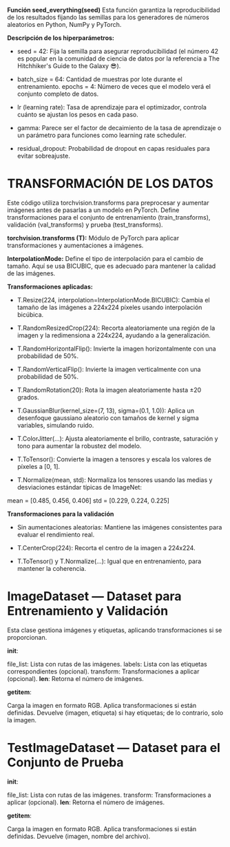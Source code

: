 


**Función seed_everything(seed)**
Esta función garantiza la reproducibilidad de los resultados fijando las semillas para los generadores de números aleatorios en Python, NumPy y PyTorch.

**Descripción de los hiperparámetros:**

* seed = 42: Fija la semilla para asegurar reproducibilidad (el número 42 es popular en la comunidad de ciencia de datos por la referencia a The Hitchhiker's Guide to the Galaxy 😎).
* batch_size = 64: Cantidad de muestras por lote durante el entrenamiento.
epochs = 4: Número de veces que el modelo verá el conjunto completo de datos.

* lr (learning rate): Tasa de aprendizaje para el optimizador, controla cuánto se ajustan los pesos en cada paso.

* gamma: Parece ser el factor de decaimiento de la tasa de aprendizaje o un parámetro para funciones como learning rate scheduler.

* residual_dropout: Probabilidad de dropout en capas residuales para evitar sobreajuste.




# TRANSFORMACIÓN DE LOS DATOS 
Este código utiliza torchvision.transforms para preprocesar y aumentar imágenes antes de pasarlas a un modelo en PyTorch. Define transformaciones para el conjunto de entrenamiento (train_transforms), validación (val_transforms) y prueba (test_transforms).

**torchvision.transforms (T):** Módulo de PyTorch para aplicar transformaciones y aumentaciones a imágenes.

**InterpolationMode:** Define el tipo de interpolación para el cambio de tamaño. Aquí se usa BICUBIC, que es adecuado para mantener la calidad de las imágenes.

**Transformaciones aplicadas:**

* T.Resize(224, interpolation=InterpolationMode.BICUBIC):
Cambia el tamaño de las imágenes a 224x224 píxeles usando interpolación bicúbica.

* T.RandomResizedCrop(224):
Recorta aleatoriamente una región de la imagen y la redimensiona a 224x224, ayudando a la generalización.

* T.RandomHorizontalFlip():
Invierte la imagen horizontalmente con una probabilidad de 50%.

* T.RandomVerticalFlip():
Invierte la imagen verticalmente con una probabilidad de 50%.

* T.RandomRotation(20):
Rota la imagen aleatoriamente hasta ±20 grados.

* T.GaussianBlur(kernel_size=(7, 13), sigma=(0.1, 1.0)):
Aplica un desenfoque gaussiano aleatorio con tamaños de kernel y sigma variables, simulando ruido.

* T.ColorJitter(...):
Ajusta aleatoriamente el brillo, contraste, saturación y tono para aumentar la robustez del modelo.

* T.ToTensor():
Convierte la imagen a tensores y escala los valores de píxeles a [0, 1].

* T.Normalize(mean, std):
Normaliza los tensores usando las medias y desviaciones estándar típicas de ImageNet:

mean = [0.485, 0.456, 0.406]
std = [0.229, 0.224, 0.225]

**Transformaciones para la validación**
* Sin aumentaciones aleatorias: Mantiene las imágenes consistentes para evaluar el rendimiento real.

* T.CenterCrop(224): Recorta el centro de la imagen a 224x224.

* T.ToTensor() y T.Normalize(...): Igual que en entrenamiento, para mantener la coherencia.


# ImageDataset — Dataset para Entrenamiento y Validación
Esta clase gestiona imágenes y etiquetas, aplicando transformaciones si se proporcionan.

__init__:

file_list: Lista con rutas de las imágenes.
labels: Lista con las etiquetas correspondientes (opcional).
transform: Transformaciones a aplicar (opcional).
__len__: Retorna el número de imágenes.

__getitem__:

Carga la imagen en formato RGB.
Aplica transformaciones si están definidas.
Devuelve (imagen, etiqueta) si hay etiquetas; de lo contrario, solo la imagen.

# TestImageDataset — Dataset para el Conjunto de Prueba
__init__:

file_list: Lista con rutas de las imágenes.
transform: Transformaciones a aplicar (opcional).
__len__: Retorna el número de imágenes.

__getitem__:

Carga la imagen en formato RGB.
Aplica transformaciones si están definidas.
Devuelve (imagen, nombre del archivo).
